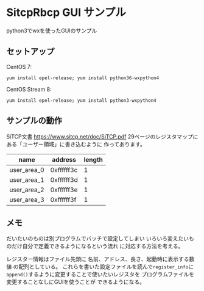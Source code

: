 # SitcpRbcp GUI サンプル

python3でwxを使ったGUIのサンプル

## セットアップ

CentOS 7:
```
yum install epel-release; yum install python36-wxpython4
```

CentOS Stream 8:
```
yum install epel-release; yum install python3-wxpython4
```

## サンプルの動作

SiTCP文書
https://www.sitcp.net/doc/SiTCP.pdf
29ページのレジスタマップにある「ユーザー領域」に書き込むように
作ってあります。

|     name    |  address   | length |
|-------------|------------|---|
| user_area_0 | 0xffffff3c | 1 |
| user_area_1 | 0xffffff3d | 1 |
| user_area_2 | 0xffffff3e | 1 |
| user_area_3 | 0xffffff3f | 1 |

## メモ

だいたいのものは別プログラムでバッチで設定してしまい
いろいろ変えたいものだけ自分で定義できるようになるという流れ
に対応する方法を考える。

レジスター情報はファイル先頭に
名前、アドレス、長さ、起動時に表示する数値
の配列としている。
これらを書いた設定ファイルを読んで``register_info``に
``append()``するように変更することで使いたいレジスタを
プログラムファイルを変更することなしにGUIを使うことが
できるようになる。
